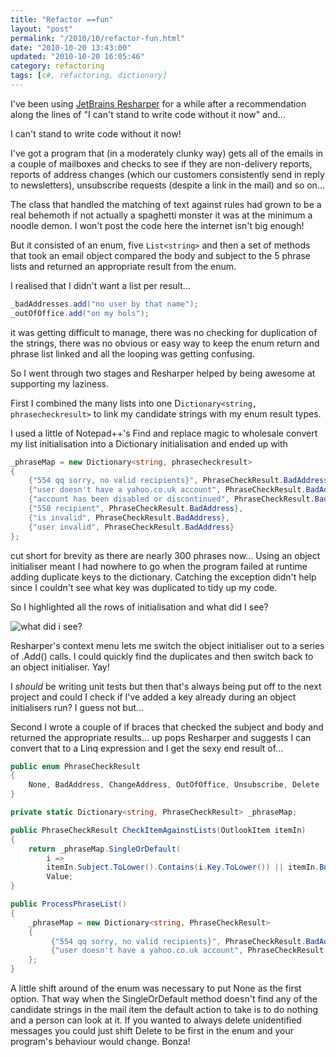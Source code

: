 ```yaml
--- 
title: "Refactor ==fun" 
layout: "post" 
permalink: "/2010/10/refactor-fun.html" 
date: "2010-10-20 13:43:00" 
updated: "2010-10-20 16:05:46" 
category: refactoring
tags: [c#, refactoring, dictionary]
---
```


I've been using [JetBrains Resharper](http://www.jetbrains.com/resharper/) for a while after a recommendation along the lines of "I can't stand to write code without it now" and...

I can't stand to write code without it now!

<!--more-->
            
I've got a program that (in a moderately clunky way) gets all of the emails in a couple of mailboxes and checks to see if they are non-delivery reports, reports of address changes (which our customers consistently send in reply to newsletters), unsubscribe requests (despite a link in the mail) and so on...
    
The class that handled the matching of text against rules had grown to be a real behemoth if not actually a spaghetti monster it was at the minimum a noodle demon. I won't post the code here the internet isn't big enough!
    
But it consisted of an enum, five `List<string>` and then a set of methods that took an email object compared the body and subject to the 5 phrase lists and returned an appropriate result from the enum.

I realised that I didn't want a list per result...
        
```c# 
_badAddresses.add("no user by that name");
_outOfOffice.add("on my hols");
```

it was getting difficult to manage, there was no checking for duplication of the strings, there was no obvious or easy way to keep the enum return and phrase list linked and all the looping was getting confusing.

So I went through two stages and Resharper helped by being awesome at supporting my laziness.

First I combined the many lists into one D`ictionary<string, phrasecheckresult>` to link my candidate strings with my enum result types.

I used a little of Notepad++'s Find and replace magic to wholesale convert my list initialisation into a Dictionary initialisation and ended up with

```c# 
_phraseMap = new Dictionary<string, phrasecheckresult>
{
    {"554 qq sorry, no valid recipients}", PhraseCheckResult.BadAddress},                             
    {"user doesn't have a yahoo.co.uk account", PhraseCheckResult.BadAddress},
    {"account has been disabled or discontinued", PhraseCheckResult.BadAddress},
    {"550 recipient", PhraseCheckResult.BadAddress},
    {"is invalid", PhraseCheckResult.BadAddress},
    {"user invalid", PhraseCheckResult.BadAddress}
};
```

cut short for brevity as there are nearly 300 phrases now... Using an object initialiser meant I had nowhere to go when the program failed at runtime adding duplicate keys to the dictionary. Catching the exception didn't help since I couldn't see what key was duplicated to tidy up my code.

So I highlighted all the rows of initialisation and what did I see?

![what did i see?](http://1.bp.blogspot.com/_u8J81ttOSD8/TL8LrjgRXsI/AAAAAAAAAL4/U86PBLyzzZM/s400/ResharperToAddCall.jpg)

Resharper's context menu lets me switch the object initialiser out to a series of .Add() calls. I could quickly find the duplicates and then switch back to an object initialiser. Yay!

I *should* be writing unit tests but then that's always being put off to the next project and could I check if I've added a key already during an object initialisers run? I guess not but...

Second I wrote a couple of if braces that checked the subject and body and returned the appropriate results... up pops Resharper and suggests I can convert that to a Linq expression and I get the sexy end result of...

```csharp
public enum PhraseCheckResult
{
    None, BadAddress, ChangeAddress, OutOfOffice, Unsubscribe, Delete
}

private static Dictionary<string, PhraseCheckResult> _phraseMap;

public PhraseCheckResult CheckItemAgainstLists(OutlookItem itemIn)
{
    return _phraseMap.SingleOrDefault(
        i =>
        itemIn.Subject.ToLower().Contains(i.Key.ToLower()) || itemIn.Body.ToLower().Contains(i.Key.ToLower())).
        Value;
}

public ProcessPhraseList()
{
    _phraseMap = new Dictionary<string, PhraseCheckResult>
    {
         {"554 qq sorry, no valid recipients}", PhraseCheckResult.BadAddress},
         {"user doesn't have a yahoo.co.uk account", PhraseCheckResult.BadAddress}
    };
}
```

A little shift around of the enum was necessary to put None as the first option. That way when the SingleOrDefault method doesn't find any of the candidate strings in the mail item the default action to take is to do nothing and a person can look at it. If you wanted to always delete unidentified messages you could just shift Delete to be first in the enum and your program's behaviour would change. Bonza!
